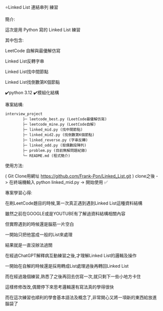 ⭐Linked List 連結串列 練習

簡介:

這次是用 Python 寫的 Linked List 練習

其中包含:

LeetCode 自解與最優解仿寫

Linked List反轉字串

Linked List找中間節點

Linked List找倒數第K個節點


✔️python 3.12 ✔️模組化結構

專案結構:
```
interview_project
        ├─ leetcode_best.py (LeetCode最優解仿寫)
        ├─ leetcode_mine.py (LeetCode自解)
        ├─ linked_mid.py (找中間節點)
        ├─ linked_mid2.py (找倒數第K個節點)
        ├─ linked_reverse.py (字串反轉)
        ├─ linked_odd.py (取偶數段陣列)
        ├─ problem.py (目前無解問題紀錄)
        └─ README.md (程式簡介)
```

使用方法:

( Git Clone用網址 https://github.com/Frank-Pon/Linked_List.git ) clone之後 ->  在終端機輸入 python linked_mid.py ->  開始使用 ✅

專案學習心得:

在刷LeetCode題目的時候,第一次真正遇到遇到Linked List這種資料結構

雖然之前在GOOGLE或是YOUTUBE有了解過資料結構相關內容

但實際遇到的時候還是腦筋一片空白

一開始只把他當成一般的List來處理

結果就是一直沒辦法過關

在經過ChatGPT解釋病互動練習之後,才理解Linked List的邏輯及操作

一開始在自解的時候還是採用轉成List處理過後再轉回Linked List

而在經過幾個練習,熟悉了之後再回去仿寫一次,就只剩下一些小地方卡住

這樣修修改改,偶爾停下來思考邏輯還有寫法真的學得很快

而在這次練習也順利的學會基本語法及概念了,非常開心又將一項新的東西給放進腦袋了